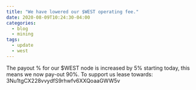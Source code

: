 ```yaml
---
title: "We have lowered our $WEST operating fee."
date: 2020-08-09T10:24:30-04:00
categories:
  - blog
  - mining
tags:
  - update
  - west
---
```


The payout % for our $WEST node is increased by 5% starting today, this means we now pay-out 90%.
To support us lease towards: 3Nu1tgCX228vvydfS9rhwfv6XXQoaaGWW5v
